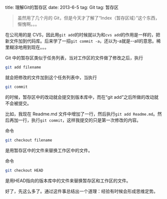 title: 理解Git的暂存区
date: 2013-6-5
tag: Git
tag: 暂存区

> 虽然用了几个月的 Git，但是今天才了解了“Index（暂存区域）”这个东西，惭愧啊。。。

在公司用的是 CVS，因此用`git add`的时候就以为和`cvs add`的作用是一样的，把新文件加到代码库。后来学了一招`git commit -a`，还以为-a就是--all的意思。稀里糊涂地用到现在。。。

Git 中的暂存区类似于任务列表，当对工作区的文件做了修改之后，执行

```bash
git add filename
```

就会把修改的文件加到这个任务列表中，当执行

```bash
git commit
```

的时候，暂存区中的改动就会提交到版本库中，而在“git add”之后所做的改动就不会被提交。

比如，我现在 Readme.md 文件中增加了一行，然后执行`git add Readme.md`。然后再加一行，执行`git commit`，这样我提交的只是第一次修改的内容。

命令

```bash
git checkout filename
```

是用暂存区中的文件来替换工作区中的文件。

命令

```bash
git checkout HEAD
```

是用HEAD指向的版本库中的文件来替换暂存区和工作区的文件。

好了，先这么多了。通过这件事总结出一个道理：经验有时候会形成思维定势。
